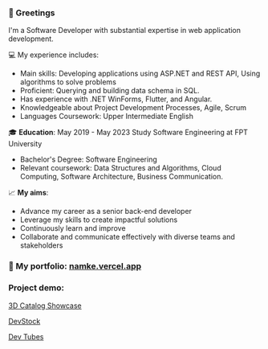 ### 👋 Greetings

 I'm a Software Developer with substantial expertise in web application development.


💻 My experience includes:
- Main skills: Developing applications using ASP.NET and REST API, Using algorithms to solve problems
- Proficient: Querying and building data schema in SQL.
- Has experience with .NET WinForms, Flutter, and Angular.
- Knowledgeable about Project Development Processes, Agile, Scrum
- Languages Coursework: Upper Intermediate English

🎓 **Education**: May 2019 - May 2023 Study Software Engineering at FPT University
- Bachelor's Degree: Software Engineering
- Relevant coursework: Data Structures and Algorithms, Cloud Computing, Software Architecture, Business Communication.

📈 **My aims**:
- Advance my career as a senior back-end developer
- Leverage my skills to create impactful solutions
- Continuously learn and improve
- Collaborate and communicate effectively with diverse teams and stakeholders


### 🎯 My portfolio: [namke.vercel.app](https://namke.vercel.app/)
### Project demo:
[3D Catalog Showcase](https://d3catalog.vercel.app/show-case)

[DevStock](https://devstock.vercel.app/)

[Dev Tubes](https://dev-tubes.vercel.app)
